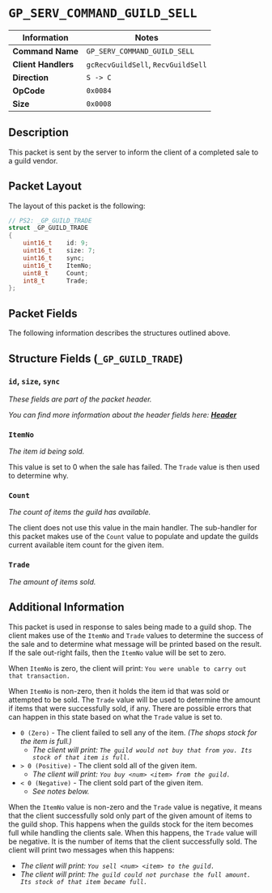 # `GP_SERV_COMMAND_GUILD_SELL`

| Information               | Notes |
|---                        |---    |
| **Command Name**          | `GP_SERV_COMMAND_GUILD_SELL` |
| **Client Handlers**       | `gcRecvGuildSell`, `RecvGuildSell` |
| **Direction**             | `S -> C` |
| **OpCode**                | `0x0084` |
| **Size**                  | `0x0008` |

## Description

This packet is sent by the server to inform the client of a completed sale to a guild vendor.

## Packet Layout

The layout of this packet is the following:

```cpp
// PS2: _GP_GUILD_TRADE
struct _GP_GUILD_TRADE
{
    uint16_t    id: 9;
    uint16_t    size: 7;
    uint16_t    sync;
    uint16_t    ItemNo;
    uint8_t     Count;
    int8_t      Trade;
};
```

## Packet Fields

The following information describes the structures outlined above.

## Structure Fields (`_GP_GUILD_TRADE`)

### `id`, `size`, `sync`

_These fields are part of the packet header._

_You can find more information about the header fields here: [**Header**](/world/HEADER.md)_

### `ItemNo`

_The item id being sold._

This value is set to 0 when the sale has failed. The `Trade` value is then used to determine why.

### `Count`

_The count of items the guild has available._

The client does not use this value in the main handler. The sub-handler for this packet makes use of the `Count` value to populate and update the guilds current available item count for the given item.

### `Trade`

_The amount of items sold._

## Additional Information

This packet is used in response to sales being made to a guild shop. The client makes use of the `ItemNo` and `Trade` values to determine the success of the sale and to determine what message will be printed based on the result. If the sale out-right fails, then the `ItemNo` value will be set to zero.

When `ItemNo` is zero, the client will print: `You were unable to carry out that transaction.`

When `ItemNo` is non-zero, then it holds the item id that was sold or attempted to be sold. The `Trade` value will be used to determine the amount if items that were successfully sold, if any. There are possible errors that can happen in this state based on what the `Trade` value is set to.

  - `0 (Zero)` - The client failed to sell any of the item. _(The shops stock for the item is full.)_
    - _The client will print: `The guild would not buy that from you. Its stock of that item is full.`_
  - `> 0 (Positive)` - The client sold all of the given item.
    - _The client will print: `You buy <num> <item> from the guild.`_
  - `< 0 (Negative)` - The client sold part of the given item.
    - _See notes below._

When the `ItemNo` value is non-zero and the `Trade` value is negative, it means that the client successfully sold only part of the given amount of items to the guild shop. This happens when the guilds stock for the item becomes full while handling the clients sale. When this happens, the `Trade` value will be negative. It is the number of items that the client successfully sold. The client will print two messages when this happens:

  - _The client will print: `You sell <num> <item> to the guild.`_
  - _The client will print: `The guild could not purchase the full amount. Its stock of that item became full.`_
